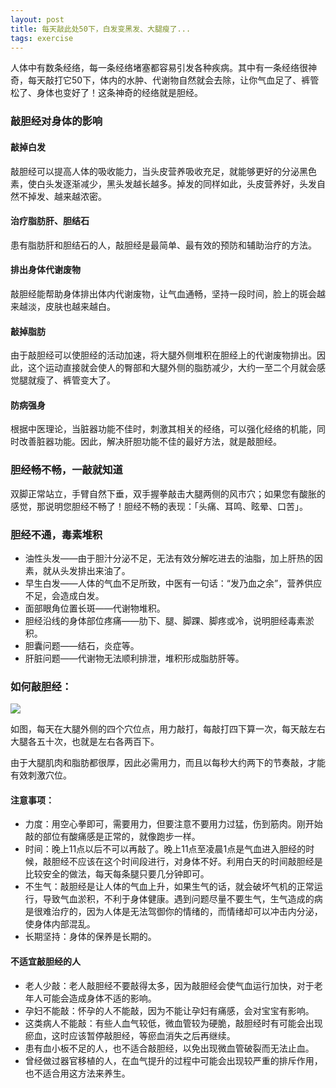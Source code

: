 ```yaml
---
layout: post
title: 每天敲此处50下，白发变黑发、大腿瘦了...
tags: exercise
---
```

人体中有数条经络，每一条经络堵塞都容易引发各种疾病。其中有一条经络很神奇，每天敲打它50下，体内的水肿、代谢物自然就会去除，让你气血足了、裤管松了、身体也变好了！这条神奇的经络就是胆经。
<!--break-->

### 敲胆经对身体的影响

#### 敲掉白发

敲胆经可以提高人体的吸收能力，当头皮营养吸收充足，就能够更好的分泌黑色素，使白头发逐渐减少，黑头发越长越多。掉发的同样如此，头皮营养好，头发自然不掉发、越来越浓密。

#### 治疗脂肪肝、胆结石

患有脂肪肝和胆结石的人，敲胆经是最简单、最有效的预防和辅助治疗的方法。

#### 排出身体代谢废物

敲胆经能帮助身体排出体内代谢废物，让气血通畅，坚持一段时间，脸上的斑会越来越淡，皮肤也越来越白。

#### 敲掉脂肪

由于敲胆经可以使胆经的活动加速，将大腿外侧堆积在胆经上的代谢废物排出。因此，这个运动直接就会使人的臀部和大腿外侧的脂肪减少，大约一至二个月就会感觉腿就瘦了、裤管变大了。

#### 防病强身

根据中医理论，当脏器功能不佳时，刺激其相关的经络，可以强化经络的机能，同时改善脏器功能。因此，解决肝胆功能不佳的最好方法，就是敲胆经。


### 胆经畅不畅，一敲就知道

双脚正常站立，手臂自然下垂，双手握拳敲击大腿两侧的风市穴；如果您有酸胀的感觉，那说明您胆经不畅了！胆经不畅的表现：「头痛、耳鸣、眩晕、口苦」。

### 胆经不通，毒素堆积

* 油性头发——由于胆汁分泌不足，无法有效分解吃进去的油脂，加上肝热的因素，就从头发排出来油了。
* 早生白发——人体的气血不足所致，中医有一句话：“发乃血之余”，营养供应不足，会造成白发。
* 面部眼角位置长斑——代谢物堆积。
* 胆经沿线的身体部位疼痛——肋下、腿、脚踝、脚疼或冷，说明胆经毒素淤积。
* 胆囊问题——结石，炎症等。
* 肝脏问题——代谢物无法顺利排泄，堆积形成脂肪肝等。

### 如何敲胆经：

![](http://image.thepaper.cn/www/image/12/276/514.jpg "")

如图，每天在大腿外侧的四个穴位点，用力敲打，每敲打四下算一次，每天敲左右大腿各五十次，也就是左右各两百下。

由于大腿肌肉和脂肪都很厚，因此必需用力，而且以每秒大约两下的节奏敲，才能有效刺激穴位。

#### 注意事项：

* 力度：用空心拳即可，需要用力，但要注意不要用力过猛，伤到筋肉。刚开始敲的部位有酸痛感是正常的，就像跑步一样。
* 时间：晚上11点以后不可以再敲了。晚上11点至凌晨1点是气血进入胆经的时候，敲胆经不应该在这个时间段进行，对身体不好。利用白天的时间敲胆经是比较安全的做法，每天每条腿只要几分钟即可。
* 不生气：敲胆经是让人体的气血上升，如果生气的话，就会破坏气机的正常运行，导致气血淤积，不利于身体健康。遇到问题尽量不要生气，生气造成的病是很难治疗的，因为人体是无法驾御你的情绪的，而情绪却可以冲击内分泌，使身体内部混乱。
* 长期坚持：身体的保养是长期的。

#### 不适宜敲胆经的人

* 老人少敲：老人敲胆经不要敲得太多，因为敲胆经会使气血运行加快，对于老年人可能会造成身体不适的影响。
* 孕妇不能敲：怀孕的人不能敲，因为不能让孕妇有痛感，会对宝宝有影响。
* 这类病人不能敲：有些人血气较低，微血管较为硬脆，敲胆经时有可能会出现瘀血，这时应该暂停敲胆经，等瘀血消失之后再继续。
* 患有血小板不足的人，也不适合敲胆经，以免出现微血管破裂而无法止血。
* 曾经做过器官移植的人，在血气提升的过程中可能会出现较严重的排斥作用，也不适合用这方法来养生。